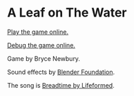 # A Leaf on The Water
[Play the game online.](https://cyreb.itch.io/leaf-on-the-water)

[Debug the game online.](https://cyreb7.github.io/leaf-on-water/)

Game by Bryce Newbury.

Sound effects by [Blender Foundation](https://opengameart.org/content/ambient-mountain-river-wind-and-forest-and-waterfall).

The song is [Breadtime by Lifeformed](https://lifeformed.bandcamp.com/track/breadtime).
